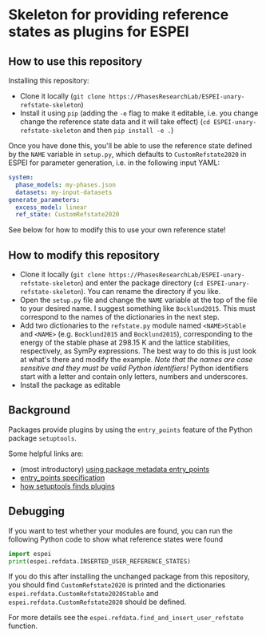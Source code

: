 # Skeleton for providing reference states as plugins for ESPEI

## How to use this repository

Installing this repository:

* Clone it locally (`git clone https://PhasesResearchLab/ESPEI-unary-refstate-skeleton`)
* Install it using `pip` (adding the `-e` flag to make it editable, i.e. you change change the reference state data and it will take effect) (`cd ESPEI-unary-refstate-skeleton` and then `pip install -e .`)

Once you have done this, you'll be able to use the reference state defined by the `NAME` variable in `setup.py`, which defaults to `CustomRefstate2020` in ESPEI for parameter generation, i.e. in the following input YAML:

```yaml
system:
  phase_models: my-phases.json
  datasets: my-input-datasets
generate_parameters:
  excess_model: linear
  ref_state: CustomRefstate2020
```

See below for how to modify this to use your own reference state!

## How to modify this repository

* Clone it locally (`git clone https://PhasesResearchLab/ESPEI-unary-refstate-skeleton`) and enter the package directory (`cd ESPEI-unary-refstate-skeleton`). You can rename the directory if you like.
* Open the `setup.py` file and change the `NAME` variable at the top of the file to your desired name. I suggest something like `Bocklund2015`. This must correspond to the names of the dictionaries in the next step.
* Add two dictionaries to the `refstate.py` module named `<NAME>Stable` and `<NAME>` (e.g. `Bocklund2015` and `Bocklund2015`), corresponding to the energy of the stable phase at 298.15 K and the lattice stabilities, respectively, as SymPy expressions. The best way to do this is just look at what's there and modify the example. *Note that the names are case sensitive and they must be valid Python identifiers!* Python identifiers start with a letter and contain only letters, numbers and underscores.
* Install the package as editable 

## Background

Packages provide plugins by using the `entry_points` feature of the Python package `setuptools`.

Some helpful links are:

* (most introductory) [using package metadata entry_points](https://packaging.python.org/guides/creating-and-discovering-plugins/#using-package-metadata)
* [entry_points specification](https://packaging.python.org/specifications/entry-points/)
* [how setuptools finds plugins](https://setuptools.readthedocs.io/en/latest/setuptools.html#dynamic-discovery-of-services-and-plugins)

## Debugging

If you want to test whether your modules are found, you can run the following Python code to show what reference states were found 

```python
import espei
print(espei.refdata.INSERTED_USER_REFERENCE_STATES)
```

If you do this after installing the unchanged package from this repository, you should find `CustomRefstate2020` is printed and the dictionaries `espei.refdata.CustomRefstate2020Stable` and `espei.refdata.CustomRefstate2020` should be defined.

For more details see the `espei.refdata.find_and_insert_user_refstate` function.
